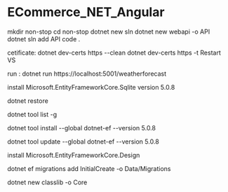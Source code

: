 # ECommerce_NET_Angular

mkdir non-stop
cd non-stop
dotnet new sln
dotnet new webapi -o API
dotnet sln add API
code .

cetificate: 
dotnet dev-certs https --clean
dotnet dev-certs https -t
Restart VS

run : dotnet run
https://localhost:5001/weatherforecast

install
Microsoft.EntityFrameworkCore.Sqlite version 5.0.8

dotnet restore

dotnet tool list -g

dotnet tool install --global dotnet-ef --version 5.0.8

dotnet tool update --global dotnet-ef --version 5.0.8

install
Microsoft.EntityFrameworkCore.Design 

dotnet ef migrations add InitialCreate -o Data/Migrations

dotnet new classlib -o Core
